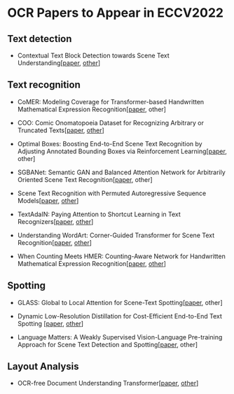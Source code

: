 # OCR Papers to Appear in ECCV2022

## Text detection

- Contextual Text Block Detection towards Scene Text Understanding[[paper](https://arxiv.org/abs/2207.12955), [other](https://sg-vilab.github.io/publication/xue2022contextual/)]



## Text recognition

- CoMER: Modeling Coverage for Transformer-based Handwritten Mathematical Expression Recognition[[paper](https://arxiv.org/abs/2207.04410), other]
- COO: Comic Onomatopoeia Dataset for Recognizing Arbitrary or Truncated Texts[[paper](https://arxiv.org/abs/2207.04675), [other](https://github.com/ku21fan/COO-Comic-Onomatopoeia)]
- Optimal Boxes: Boosting End-to-End Scene Text Recognition by Adjusting Annotated Bounding Boxes via Reinforcement Learning[[paper](https://arxiv.org/abs/2207.11934), other]

- SGBANet: Semantic GAN and Balanced Attention Network for Arbitrarily Oriented Scene Text Recognition[[paper](https://arxiv.org/abs/2207.10256), other]

- Scene Text Recognition with Permuted Autoregressive Sequence Models[[paper](https://arxiv.org/abs/2207.06966), [other](https://github.com/baudm/parseq)]

- TextAdaIN: Paying Attention to Shortcut Learning in Text Recognizers[[paper](https://arxiv.org/abs/2105.03906), [other](https://github.com/amazon-research/textadain-robust-recognition)]

- Understanding WordArt: Corner-Guided Transformer for Scene Text Recognition[[paper](https://arxiv.org/abs/2208.00438), [other](https://github.com/xdxie/WordArt)]
- When Counting Meets HMER: Counting-Aware Network for Handwritten Mathematical Expression Recognition[[paper](https://arxiv.org/abs/2207.11463), [other](https://github.com/LBH1024/CAN)]



## Spotting

- GLASS: Global to Local Attention for Scene-Text Spotting[[paper](https://arxiv.org/abs/2208.03364), other]

- Dynamic Low-Resolution Distillation for Cost-Efficient End-to-End Text Spotting [[paper](https://arxiv.org/abs/2207.06694), [other](https://github.com/hikopensource/DAVAR-Lab-OCR/)]
- Language Matters: A Weakly Supervised Vision-Language Pre-training Approach for Scene Text Detection and Spotting[[paper](https://arxiv.org/abs/2203.03911), other]



## Layout Analysis

- OCR-free Document Understanding Transformer[[paper](https://arxiv.org/abs/2111.15664), [other](https://github.com/clovaai/donut)]
